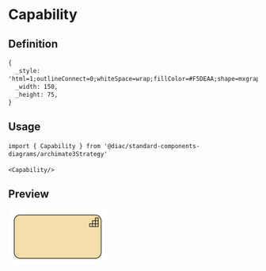 # Capability

## Definition

```
{
  _style: 'html=1;outlineConnect=0;whiteSpace=wrap;fillColor=#F5DEAA;shape=mxgraph.archimate3.application;appType=capability;archiType=rounded;',
  _width: 150,
  _height: 75,
}
```

## Usage

```
import { Capability } from '@diac/standard-components-diagrams/archimate3Strategy'

<Capability/>
```

## Preview

<img src="./capability.png" width="200"/>
